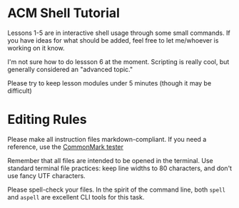 ACM Shell Tutorial
===================

Lessons 1-5 are in interactive shell usage through some small commands. If
you have ideas for what should be added, feel free to let me/whoever is
working on it know.

I'm not sure how to do lessson 6 at the moment. Scripting is really cool,
but generally considered an "advanced topic."

Please try to keep lesson modules under 5 minutes (though it may be difficult)

Editing Rules
====================

Please make all instruction files markdown-compliant. If you need a reference,
use the [CommonMark tester](http://spec.commonmark.org/dingus.html)

Remember that all files are intended to be opened in the terminal. Use standard
terminal file practices: keep line widths to 80 characters, and don't use
fancy UTF characters.

Please spell-check your files. In the spirit of the command line, both `spell`
and `aspell` are excellent CLI tools for this task.
